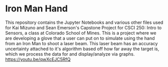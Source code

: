 # Iron Man Hand
This repository contains the Jupyter Notebooks and various other files used for Kai Mizuno and Sean Emerson's Capstone Project for CSCI 250: Intro to Sensors, a class at Colorado School of Mines. This is a project where we are developing a glove that a user can put on to simulate using the hand from an Iron Man to shoot a laser beam. This laser beam has an accuracy uncertainty attached to it's algorithm based off how far away the target is, which we process the data for and display/analyze via graphs.
https://youtu.be/qwXcEJC5RfQ
